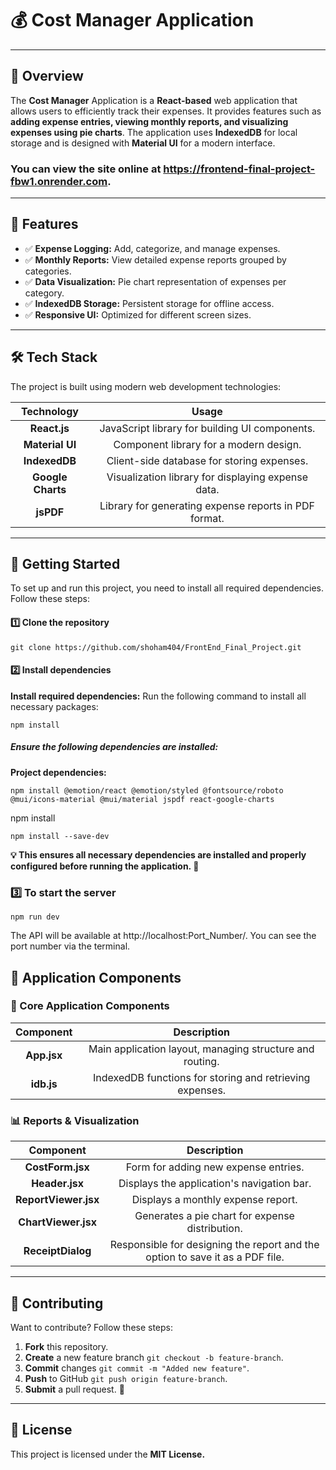 # 💰 Cost Manager Application

___

## 📌 Overview
The **Cost Manager** Application is a **React-based** web application that allows users to efficiently track their expenses. It provides features such as **adding expense entries, viewing monthly reports, and visualizing expenses using pie charts**. The application uses **IndexedDB** for local storage and is designed with **Material UI** for a modern interface.
### You can view the site online at https://frontend-final-project-fbw1.onrender.com.
___

## 🌟 Features
* ✅ **Expense Logging:** Add, categorize, and manage expenses.
* ✅ **Monthly Reports:** View detailed expense reports grouped by categories.
* ✅ **Data Visualization:** Pie chart representation of expenses per category.
* ✅ **IndexedDB Storage:** Persistent storage for offline access.
* ✅ **Responsive UI:** Optimized for different screen sizes.

---

## 🛠️ Tech Stack
The project is built using modern web development technologies:

| Technology | Usage |
|:----------:|:----------:|
| **React.js**|JavaScript library for building UI components. |
| **Material UI** |Component library for a modern design. |
| **IndexedDB**	|Client-side database for storing expenses. |
| **Google Charts** |Visualization library for displaying expense data. |
| **jsPDF** |Library for generating expense reports in PDF format. |

---

## 🚀 Getting Started
To set up and run this project, you need to install all required dependencies. Follow these steps:
#### 1️⃣ Clone the repository
```
git clone https://github.com/shoham404/FrontEnd_Final_Project.git
```
#### 2️⃣ Install dependencies
**Install required dependencies:** Run the following command to install all necessary packages:
```
npm install
```
##### Ensure the following dependencies are installed:
**Project dependencies:**
```
npm install @emotion/react @emotion/styled @fontsource/roboto @mui/icons-material @mui/material jspdf react-google-charts
```
npm install
```
npm install --save-dev
```
**💡 This ensures all necessary dependencies are installed and properly configured before running the application. 🚀**

### 3️⃣ To start the server
```
npm run dev
```
The API will be available at http://localhost:Port_Number/.
You can see the port number via the terminal.


## 📡 Application Components

### 🧾 Core Application Components
| Component | Description | 
|:----------:|:----------:|
| **App.jsx**   | Main application layout, managing structure and routing. | 
| **idb.js**  | IndexedDB functions for storing and retrieving expenses. | 

### 📊 Reports & Visualization
| Component | Description | 
|:----------:|:----------:|
| **CostForm.jsx**   | Form for adding new expense entries. | 
| **Header.jsx**   | Displays the application's navigation bar. | 
| **ReportViewer.jsx**   | Displays a monthly expense report. | 
| **ChartViewer.jsx** | Generates a pie chart for expense distribution.| 
| **ReceiptDialog**   | Responsible for designing the report and the option to save it as a PDF file. |

---

## 🤝 Contributing

Want to contribute? Follow these steps:

1. **Fork** this repository.
2. **Create** a new feature branch `git checkout -b feature-branch`.
3. **Commit** changes `git commit -m "Added new feature"`.
4. **Push** to GitHub `git push origin feature-branch`.
5. **Submit** a pull request. 🚀

---

## 📝 License
This project is licensed under the **MIT License.** 





